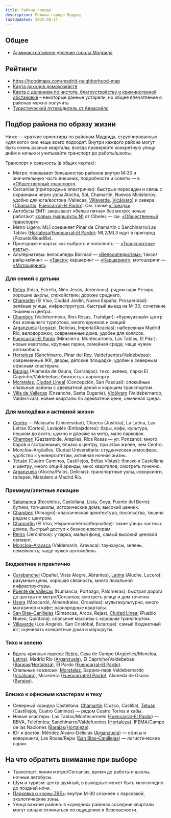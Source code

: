 ```yaml
---
title: Районы города
description: Районы города Мадрид
lastUpdated: 2025-08-17
---
```


## Общее

- [Административное деление города Мадрида](https://ru.wikipedia.org/wiki/%D0%90%D0%B4%D0%BC%D0%B8%D0%BD%D0%B8%D1%81%D1%82%D1%80%D0%B0%D1%82%D0%B8%D0%B2%D0%BD%D0%BE%D0%B5_%D0%B4%D0%B5%D0%BB%D0%B5%D0%BD%D0%B8%D0%B5_%D0%B3%D0%BE%D1%80%D0%BE%D0%B4%D0%B0_%D0%9C%D0%B0%D0%B4%D1%80%D0%B8%D0%B4%D0%B0)

## Рейтинги

- https://hoodmaps.com/madrid-neighborhood-map
- [Карта доходов домохозяйств](https://lab.eldiario.es/elections-maps/mapas-censales/renta-2022/mapbox-censales-renta-2022.html)
- [Карта с делением по чистоте, благоустройству и криминогенной обстановке](https://www.google.com/maps/d/u/0/viewer?mid=12w9pd0yLPI0d3I7wG7rl35PmgSo&entry=yt&ll=40.4172214155338%2C-3.5888427408681345&z=12) – некоторые данные устарели, но общее впечатление о районах можно получить
- [Туристический путеводитель от Авиасейлс](https://www.aviasales.ru/guides?group=118&id=MAD&params=MADMAD1&search_text=%D0%BC%D0%B0%D0%B4%D1%80%D0%B8%D0%B4&travel_map_layer=districts&utm_content=koroche_guides&utm_medium=owned&utm_source=telegram&ll=40.41686171967814%2C-3.7119817999999896&z=14.35)

## Подбор района по образу жизни

Ниже — краткие ориентиры по районам Мадрида, сгруппированные «для кого» они чаще всего подходят. Внутри каждого района могут быть очень разные кварталы; всегда проверяйте конкретную улицу днём и ночью и учитывайте транспорт до работы/школы.

Транспорт и связность (в общих чертах):
- Метро: покрывает большинство районов внутри M‑30 и значительную часть внешних; подробности и советы — в [«Общественный транспорт»](/transport/public/).
- Cercanías (пригородные электрички): быстрые пересадки и связь с окраинами через узлы Atocha, Sol, Chamartín, Nuevos Ministerios; удобно для юга/востока (Vallecas, [Villaverde](https://www.google.com/maps/search/?api=1&query=Villaverde%2C%20Madrid), [Vicálvaro](https://www.google.com/maps/search/?api=1&query=Vic%C3%A1lvaro%2C%20Madrid)) и севера ([Chamartín](https://www.google.com/maps/search/?api=1&query=Chamart%C3%ADn%2C%20Madrid), [Fuencarral–El Pardo](https://www.google.com/maps/search/?api=1&query=Fuencarral-El%20Pardo%2C%20Madrid)). См. также [«Поезда»](/transport/trains#renfe-combinado-cercanías).
- Автобусы EMT: закрывают «белые пятна» без метро; ночью работают [«совы» (маршруты N)](/transport/public#ночные-автобусы-autobuses-nocturnos-búhos-de-madrid) от Cibeles — см. [«Общественный транспорт»](/transport/public/).
- Metro Ligero: ML1 соединяет Pinar de Chamartín с Sanchinarro/Las Tablas ([Hortaleza](https://www.google.com/maps/search/?api=1&query=Hortaleza%2C%20Madrid)/[Fuencarral–El Pardo](https://www.google.com/maps/search/?api=1&query=Fuencarral-El%20Pardo%2C%20Madrid)); ML2/ML3 идут в пригород (Pozuelo/Boadilla).
- Проездные и карты: как выбрать и пополнять — [«Транспортные карты»](/transport/transport-cards/).
- Альтернативы: велосипеды Bicimad — [«Велосипедистам»](/transport/bike/); такси/райд‑хейлинг — [«Такси»](/transport/taxi/); каршеринг — [«Каршеринг»](/transport/carsharing/); мотошеринг — [«Мотошеринг»](/transport/motosharing/).

### Для семей с детьми

- [Retiro](https://www.google.com/maps/search/?api=1&query=Retiro%2C%20Madrid) (Ibiza, Estrella, Niño Jesús, Jerónimos): рядом парк Ретиро, хорошие школы, спокойствие; дороже среднего.
- [Chamartín](https://www.google.com/maps/search/?api=1&query=Chamart%C3%ADn%2C%20Madrid) (El Viso, Ciudad Jardín, Nueva España, Prosperidad): зелёные улицы, инфраструктура, быстрый выезд на M-30; сочетание тишины и центра.
- [Chamberí](https://www.google.com/maps/search/?api=1&query=Chamber%C3%AD%2C%20Madrid) (Vallehermoso, Ríos Rosas, Trafalgar): «буржуазный» центр без излишнего турпотока, много кружков и секций.
- [Arganzuela](https://www.google.com/maps/search/?api=1&query=Arganzuela%2C%20Madrid) (Legazpi, Delicias, Imperial/Acacias): набережная Madrid Río, велодорожки, современные дома; удобен для колясок.
- [Fuencarral–El Pardo](https://www.google.com/maps/search/?api=1&query=Fuencarral-El%20Pardo%2C%20Madrid) (Mirasierra, Montecarmelo, Las Tablas, El Pilar): новые кварталы, крупные парки, семейная среда; чаще нужен автомобиль.
- [Hortaleza](https://www.google.com/maps/search/?api=1&query=Hortaleza%2C%20Madrid) (Sanchinarro, Pinar del Rey, Valdefuentes/Valdebebas): современные ЖК, дворы, детские площадки; удобен к северным офисным кластерам.
- [Barajas](https://www.google.com/maps/search/?api=1&query=Barajas%2C%20Madrid) (Alameda de Osuna, Corralejos): тихо, зелено, парки El Capricho/Valdebebas; близость к аэропорту.
- [Moratalaz](https://www.google.com/maps/search/?api=1&query=Moratalaz%2C%20Madrid), [Ciudad Lineal](https://www.google.com/maps/search/?api=1&query=Ciudad%20Lineal%2C%20Madrid) (Concepción, San Pascual): спокойные спальные районы с адекватной ценой и хорошим транспортом.
- [Villa de Vallecas](https://www.google.com/maps/search/?api=1&query=Villa%20de%20Vallecas%2C%20Madrid) (Ensanche, Santa Eugenia), [Vicálvaro](https://www.google.com/maps/search/?api=1&query=Vic%C3%A1lvaro%2C%20Madrid) (Valdebernardo, Valderrivas): новые кварталы по адекватной цене, семейная среда.

### Для молодёжи и активной жизни

- [Centro](https://www.google.com/maps/search/?api=1&query=Centro%2C%20Madrid) — Malasaña (Universidad), Chueca (Justicia), La Latina, Las Letras (Cortes), Lavapiés (Embajadores): бары, кофе, культура, пешком до всего; шумно и дороже за метр, мало парковок.
- [Chamberí](https://www.google.com/maps/search/?api=1&query=Chamber%C3%AD%2C%20Madrid) (Gaztambide, Arapiles, Ríos Rosas — ул. Ponzano): много баров и гастрономии, близко к центру, при этом жилее, чем Centro.
- Moncloa–Argüelles, Ciudad Universitaria: студенческая атмосфера, удобство к университетам, активная ночная жизнь.
- [Tetuán](https://www.google.com/maps/search/?api=1&query=Tetu%C3%A1n%2C%20Madrid) (Cuatro Caminos, Castillejos, Bellas Vistas): близко к Castellana и центру, много опций аренды; микс кварталов, смотреть точечно.
- [Arganzuela](https://www.google.com/maps/search/?api=1&query=Arganzuela%2C%20Madrid) (Atocha/Palos, Delicias): транспортные узлы, коворкинги, галереи, Matadero и Madrid Río.

### Премиум/элитные локации

- [Salamanca](https://www.google.com/maps/search/?api=1&query=Distrito%20Salamanca%2C%20Madrid) (Recoletos, Castellana, Lista, Goya, Fuente del Berro): бутики, топ‑школы, исторические дома; высокий ценник.
- [Chamberí](https://www.google.com/maps/search/?api=1&query=Chamber%C3%AD%2C%20Madrid) (Almagro): классическая архитектура, посольства, тишина рядом с центром.
- [Chamartín](https://www.google.com/maps/search/?api=1&query=Chamart%C3%ADn%2C%20Madrid) (El Viso, Hispanoamérica/бернабеу): тихие улицы частных домов, быстрый доступ к бизнес‑кластерам.
- [Retiro](https://www.google.com/maps/search/?api=1&query=Retiro%2C%20Madrid) (Jerónimos): у парка, малый фонд, самый высокий ценовой сегмент.
- [Moncloa–Aravaca](https://www.google.com/maps/search/?api=1&query=Moncloa-Aravaca%2C%20Madrid) (Valdemarín, Aravaca): таунхаусы, зелень, семейность; чаще нужен автомобиль.

### Бюджетнее и практично

- [Carabanchel](https://www.google.com/maps/search/?api=1&query=Carabanchel%2C%20Madrid) (Opañel, Vista Alegre, Abrantes), [Latina](https://www.google.com/maps/search/?api=1&query=Latina%2C%20Madrid) (Aluche, Lucero): разумные цены, хорошая связность, много локальной инфраструктуры.
- [Puente de Vallecas](https://www.google.com/maps/search/?api=1&query=Puente%20de%20Vallecas%2C%20Madrid) (Numancia, Portazgo, Palomeras): быстрая дорога до центра по метро/Сercanías; смотреть улицу и дом точечно.
- [Usera](https://www.google.com/maps/search/?api=1&query=Usera%2C%20Madrid) (Moscardó, Almendrales, Orcasitas): мультикультурно, много магазинов и кафе; разнородные кварталы.
- [San Blas–Canillejas](https://www.google.com/maps/search/?api=1&query=San%20Blas-Canillejas%2C%20Madrid) (Simancas, Arcos, Rejas), [Ciudad Lineal](https://www.google.com/maps/search/?api=1&query=Ciudad%20Lineal%2C%20Madrid) (Pueblo Nuevo, Quintana): спальные массивы с хорошим транспортом.
- [Villaverde](https://www.google.com/maps/search/?api=1&query=Villaverde%2C%20Madrid) (Los Ángeles, San Cristóbal, Butarque): самый бюджетный юг; оценивать конкретные дома и маршруты.

### Тихо и зелено

- Вдоль крупных парков: [Retiro](https://www.google.com/maps/search/?api=1&query=Retiro%2C%20Madrid), Casa de Campo (Argüelles/Moncloa, [Latina](https://www.google.com/maps/search/?api=1&query=Latina%2C%20Madrid)), Madrid Río ([Arganzuela](https://www.google.com/maps/search/?api=1&query=Arganzuela%2C%20Madrid)), El Capricho/Valdebebas ([Barajas](https://www.google.com/maps/search/?api=1&query=Barajas%2C%20Madrid)/[Hortaleza](https://www.google.com/maps/search/?api=1&query=Hortaleza%2C%20Madrid)), El Pardo ([Fuencarral–El Pardo](https://www.google.com/maps/search/?api=1&query=Fuencarral-El%20Pardo%2C%20Madrid)).
- Спальные «оазисы»: [Moratalaz](https://www.google.com/maps/search/?api=1&query=Moratalaz%2C%20Madrid), Баррио‑парк Valdebernardo ([Vicálvaro](https://www.google.com/maps/search/?api=1&query=Vic%C3%A1lvaro%2C%20Madrid)), Mirasierra ([Fuencarral–El Pardo](https://www.google.com/maps/search/?api=1&query=Fuencarral-El%20Pardo%2C%20Madrid)), Alameda de Osuna ([Barajas](https://www.google.com/maps/search/?api=1&query=Barajas%2C%20Madrid)).

### Близко к офисным кластерам и теху

- Северный коридор Castellana: [Chamartín](https://www.google.com/maps/search/?api=1&query=Chamart%C3%ADn%2C%20Madrid) (Cuzco, Castilla), [Tetuán](https://www.google.com/maps/search/?api=1&query=Tetu%C3%A1n%2C%20Madrid) (Castillejos, Cuatro Caminos) — рядом Cuatro Torres и хабы.
- Новые кластеры: Las Tablas/Montecarmelo ([Fuencarral–El Pardo](https://www.google.com/maps/search/?api=1&query=Fuencarral-El%20Pardo%2C%20Madrid)) — BBVA, Telefónica; Sanchinarro/Valdefuentes ([Hortaleza](https://www.google.com/maps/search/?api=1&query=Hortaleza%2C%20Madrid)); IFEMA/Campo de las Naciones ([Barajas](https://www.google.com/maps/search/?api=1&query=Barajas%2C%20Madrid)/[Hortaleza](https://www.google.com/maps/search/?api=1&query=Hortaleza%2C%20Madrid)).
- Юг и восток: Méndez Álvaro–Delicias ([Arganzuela](https://www.google.com/maps/search/?api=1&query=Arganzuela%2C%20Madrid)) — офисы и коворкинги; Las Rosas/Rejas ([San Blas–Canillejas](https://www.google.com/maps/search/?api=1&query=San%20Blas-Canillejas%2C%20Madrid)) — логистические парки.

## На что обратить внимание при выборе

- Транспорт: линии метро/Сercanías, время до работы и школы, ночные автобусы.
- Шум и туризм: центр шумный, в выходные может быть многолюдно до поздней ночи.
- [Парковка и «зоны ZBE»](/transport/auto/#карты-и-схемы): внутри M‑30 сложнее с парковкой, экологические зоны.
- Улица важнее района: в «средних» районах соседние кварталы могут сильно отличаться по ощущению и безопасности.
